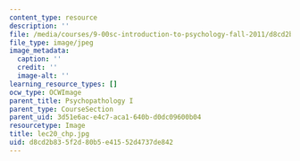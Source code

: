 ```yaml
---
content_type: resource
description: ''
file: /media/courses/9-00sc-introduction-to-psychology-fall-2011/d8cd2b835f2d80b5e41552d4737de842_lec20_chp.jpg
file_type: image/jpeg
image_metadata:
  caption: ''
  credit: ''
  image-alt: ''
learning_resource_types: []
ocw_type: OCWImage
parent_title: Psychopathology I
parent_type: CourseSection
parent_uid: 3d51e6ac-e4c7-aca1-640b-d0dc09600b04
resourcetype: Image
title: lec20_chp.jpg
uid: d8cd2b83-5f2d-80b5-e415-52d4737de842
---
```

